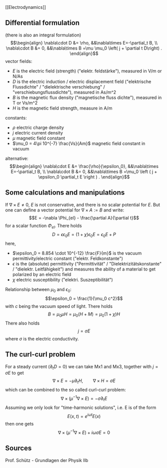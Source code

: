 [[Electrodynamics]]


## Differential formulation
(there is also an integral formulation)$$\begin{align}
    \nabla\cdot D &= \rho,  &&\nabla\times E=-\partial_t B, \\
    \nabla\cdot B &= 0, &&\nabla\times B =\mu \mu_0 \left( j + \partial t D\right) .
\end{align}$$vector fields:
- $E$ is the electric field (strength) ("elektr. feldstärke"), measured in V/m or N/As
- $D$ is the electric induction / electric displacement field ("elektrische Flussdichte" / "dielektrische verschiebung" / "verschiebungsflussdichte"), measured in As/m^2
- $B$ is the magnetic flux density ("magnetische fluss dichte"), measured in T or Vs/m^2
- $H$ is the magnetic field strength, measure in A/m

constants:
- $\rho$ electric charge density
- $j$ electric current density
- $\mu$ magnetic field constant
- $\mu_0 = 4\pi 10^{-7} \frac{Vs}{Am}$ magnetic field constant in vacuum

alternative:$$\begin{align}
    \nabla\cdot E &= \frac{\rho}{\epsilon_0},  &&\nabla\times E=-\partial_t B, \\
    \nabla\cdot B &= 0, &&\nabla\times B =\mu_0 \left ( j + \epsilon_0 \partial_t E \right ) .
\end{align}$$


## Some calculations and manipulations
If $\nabla \times E \neq 0$, $E$ is not conservative, and there is no scalar potential for $E$. But one can define a vector potential for $\nabla \times A :=B$ and write:
$$E = -\nabla \Phi_{el} - \frac{\partial A}{\partial t}$$
for a scalar function $\Phi_{el}$. There holds
$$D = \epsilon \epsilon_0 E = (1+\chi)\epsilon_0 E = \epsilon_0 E+ P$$
here, 
- $\epsilon_0 = 8.854 \cdot 10^{-12} \frac{F}{m}$ is the vacuum permittivity/electric constant ("elektr. Feldkonstante")
- $\epsilon$ is the (absolute) permittivity ("Permittivität" / "Dielektrizitätskonstante" / "dielektr. Leitfähigkeit") and measures the ability of a material to get polarized by an electric field
- $\chi$ electric susceptibility ("elektri. Suszeptibilität")

Relationship between $\mu_0$ and $\epsilon_0$:
$$\epsilon_0 = \frac{1}{\mu_0 c^2}$$
with $c$ being the vacuum speed of light. There holds
$$B = \mu_0 \mu H = \mu_0 (H+M) = \mu_0 (1+\chi)H$$
There also holds
$$j=\sigma E$$
where $\sigma$ is the electric conductivity.


## The curl-curl problem
For a steady current ($\partial_t D = 0$) we can take Mx1 and Mx3, together with $j=\sigma E$ to get
$$\nabla\times E=-\mu \partial_t H, \qquad \nabla\times H=\sigma E$$
which can be combined to the so called curl-curl problem:
$$\nabla\times(\mu^{-1}\nabla\times E)=-\sigma \partial_t E$$
Assuming we only look for "time-harmonic solutions", i.e. E is of the form
$$E(x,t)=e^{i\omega t}E(x)$$
then one gets
$$\nabla\times(\mu^{-1}\nabla\times E)+ i\omega\sigma E= 0$$


## Sources
Prof. Schütz - Grundlagen der Physik IIb
